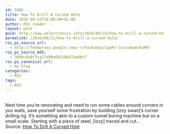 ```yaml
---
id: 1982
title: How To Drill A Curved Hole
date: 2016-09-22T16:00:00+01:00
author: RSS reader
layout: post
guid: http://www.uelectronics.info/2016/09/22/how-to-drill-a-curved-hole/
permalink: /2016/09/22/how-to-drill-a-curved-hole/
rss_pi_source_url:
  - http://feedproxy.google.com/~r/hackaday/LgoM/~3/ssuXwqr6uHM/
rss_pi_source_md5:
  - 30dbc8a0f3ca27a90e69210b47ae66cf
rss_pi_canonical_url:
  - my_blog
categories:
  - RSS
tags:
  - RSS
---
```

&#013;  
Next time you’re renovating and need to run some cables around corners in you walls, save yourself some frustration by building [izzy swan]’s corner drilling rig. It’s something akin to a custom tunnel boring machine but on a small scale. Starting with a piece of steel, [izzy] traced and cut…&#013;  
Source: <a href="http://feedproxy.google.com/~r/hackaday/LgoM/~3/ssuXwqr6uHM/" target="_blank">How To Drill A Curved Hole</a>
